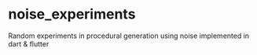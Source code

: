# noise_experiments

Random experiments in procedural generation using noise implemented in dart & flutter

